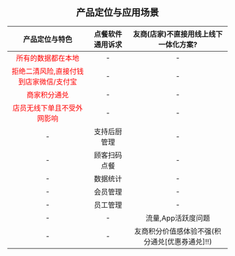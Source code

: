 
## <center>产品定位与应用场景</center>


产品定位与特色 | 点餐软件通用诉求 | 友商(店家)不直接用线上线下一体化方案? 
:-: | :-: | :-:
<font color=red>所有的数据都在本地 </font>|  - |-
<font color=red>拒绝二清风险,直接付钱到店家微信/支付宝 </font> | -|-
<font color=red>商家积分通兑 </font>|  - |-
<font color=red> 店员无线下单且不受外网影响 </font>|  - |-
-  | 支持后厨管理 | -
-  | 顾客扫码点餐| -
-  | 数据统计| - 
-  | 会员管理| -
-  | 员工管理| -
-  | - |  流量,App活跃度问题
-  | - |  友商积分价值感体验不强(积分通兑[优惠券通兑]!!)

















